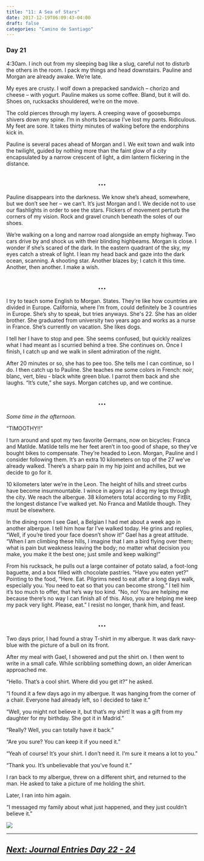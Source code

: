 ```yaml
---
title: "11: A Sea of Stars"
date: 2017-12-19T06:09:43-04:00
draft: false
categories: "Camino de Santiago"
---
```


### Day 21

4:30am. I inch out from my sleeping bag like a slug, careful not to disturb the others in the room. I pack my things and head downstairs. Pauline and Morgan are already awake. We’re late.

My eyes are crusty. I wolf down a prepacked sandwich – chorizo and cheese – with yogurt. Pauline makes us some coffee. Bland, but it will do. Shoes on, rucksacks shouldered, we’re on the move.

The cold pierces through my layers. A creeping wave of goosebumps shivers down my spine. I’m in shorts because I've lost my pants. Ridiculous. My feet are sore. It takes thirty minutes of walking before the endorphins kick in.

Pauline is several paces ahead of Morgan and I. We exit town and walk into the twilight, guided by nothing more than the faint glow of a city encapsulated by a narrow crescent of light, a dim lantern flickering in the distance.

## <center>...</center>

Pauline disappears into the darkness. We know she’s ahead, somewhere, but we don’t see her – we can’t. It’s just Morgan and I. We decide not to use our flashlights in order to see the stars. Flickers of movement perturb the corners of my vision. Rock and gravel crunch beneath the soles of our shoes.

We’re walking on a long and narrow road alongside an empty highway. Two cars drive by and shock us with their blinding highbeams. Morgan is close. I wonder if she’s scared of the dark. In the eastern quadrant of the sky, my eyes catch a streak of light. I lean my head back and gaze into the dark ocean, scanning. A shooting star. Another blazes by; I catch it this time. Another, then another. I make a wish.

## <center>...</center>

I try to teach some English to Morgan. States. They’re like how countries are divided in Europe. California, where I’m from, could definitely be 3 countries in Europe. She’s shy to speak, but tries anyways. She's 22. She has an older brother. She graduated from university two years ago and works as a nurse in France. She’s currently on vacation. She likes dogs.

I tell her I have to stop and pee. She seems confused, but quickly realizes what I had meant as I scurried behind a tree. She continues on. Once I finish, I catch up and we walk in silent admiration of the night.

After 20 minutes or so, she has to pee too. She tells me I can continue, so I do. I then catch up to Pauline. She teaches me some colors in French: noir, blanc, vert, bleu - black white green blue. I parrot them back and she laughs. “It’s cute,” she says. Morgan catches up, and we continue.

## <center>...</center>

_Some time in the afternoon._

“TIMOOTHY!!”

I turn around and spot my two favorite Germans, now on bicycles: Franca and Matilde. Matilde tells me her feet aren’t in too good of shape, so they've bought bikes to compensate. They’re headed to Leon. Morgan, Pauline and I consider following them. It’s an extra 10 kilometers on top of the 27 we’ve already walked. There’s a sharp pain in my hip joint and achilles, but we decide to go for it.

10 kilometers later we’re in the Leon. The height of hills and street curbs have become insurmountable. I wince in agony as I drag my legs through the city. We reach the albergue. 38 kilometers total according to my FitBit, the longest distance I’ve walked yet. No Franca and Matilde though. They must be elsewhere.

In the dining room I see Gael, a Belgian I had met about a week ago in another albergue. I tell him how far I’ve walked today. He grins and replies, “Well, if you’re tired your face doesn’t show it!” Gael has a great attitude. “When I am climbing these hills, I imagine that I am a bird flying over them; what is pain but weakness leaving the body; no matter what decision you make, you make it the best one; just smile and keep walking!”

From his rucksack, he pulls out a large container of potato salad, a foot-long baguette, and a box filled with chocolate pastries. “Have you eaten yet?” Pointing to the food, “Here. Eat. Pilgrims need to eat after a long days walk, especially you. You need to eat so that you can become strong.” I tell him it’s too much to offer, that he’s way too kind. “No, no! You are helping me because there’s no way I can finish all of this. Also, you are helping me keep my pack very light. Please, eat.” I resist no longer, thank him, and feast.

## <center>...</center>

Two days prior, I had found a stray T-shirt in my albergue. It was dark navy-blue with the picture of a bull on its front.

After my meal with Gael, I showered and put the shirt on. I then went to write in a small cafe. While scribbling something down, an older American approached me.

“Hello. That’s a cool shirt. Where did you get it?” he asked.

“I found it a few days ago in my albergue. It was hanging from the corner of a chair. Everyone had already left, so I decided to take it.”

“Well, you might not believe it, but that’s my shirt! It was a gift from my daughter for my birthday. She got it in Madrid.”

“Really? Well, you can totally have it back.”

“Are you sure? You can keep it if you need it.”

“Yeah of course! It’s your shirt. I don’t need it. I’m sure it means a lot to you.”

“Thank you. It’s unbelievable that you've found it.”

I ran back to my albergue, threw on a different shirt, and returned to the man. He asked to take a picture of me holding the shirt.

Later, I ran into him again.

“I messaged my family about what just happened, and they just couldn’t believe it.”

![](/../images/sea.jpg)

---

## _[Next: Journal Entries Day 22 - 24](https://caminodesantiago.netlify.com/posts/journal22-24/)_